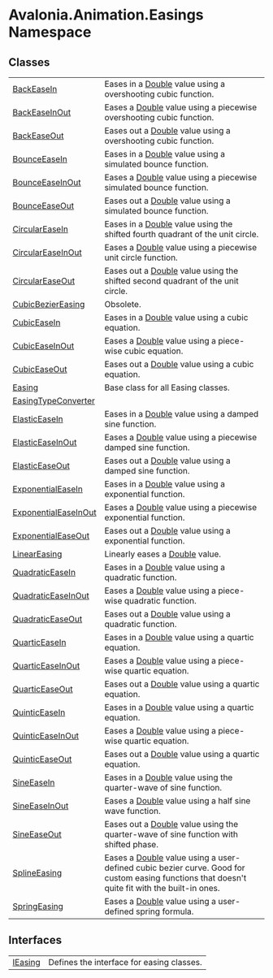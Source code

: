 # Avalonia.Animation.Easings Namespace






## Classes
<table>
<tr>
<td><a href="T_Avalonia_Animation_Easings_BackEaseIn">BackEaseIn</a></td>
<td>Eases in a <a href="https://learn.microsoft.com/dotnet/api/system.double" target="_blank" rel="noopener noreferrer">Double</a> value using a overshooting cubic function.</td>
</tr>
<tr>
<td><a href="T_Avalonia_Animation_Easings_BackEaseInOut">BackEaseInOut</a></td>
<td>Eases a <a href="https://learn.microsoft.com/dotnet/api/system.double" target="_blank" rel="noopener noreferrer">Double</a> value using a piecewise overshooting cubic function.</td>
</tr>
<tr>
<td><a href="T_Avalonia_Animation_Easings_BackEaseOut">BackEaseOut</a></td>
<td>Eases out a <a href="https://learn.microsoft.com/dotnet/api/system.double" target="_blank" rel="noopener noreferrer">Double</a> value using a overshooting cubic function.</td>
</tr>
<tr>
<td><a href="T_Avalonia_Animation_Easings_BounceEaseIn">BounceEaseIn</a></td>
<td>Eases in a <a href="https://learn.microsoft.com/dotnet/api/system.double" target="_blank" rel="noopener noreferrer">Double</a> value using a simulated bounce function.</td>
</tr>
<tr>
<td><a href="T_Avalonia_Animation_Easings_BounceEaseInOut">BounceEaseInOut</a></td>
<td>Eases a <a href="https://learn.microsoft.com/dotnet/api/system.double" target="_blank" rel="noopener noreferrer">Double</a> value using a piecewise simulated bounce function.</td>
</tr>
<tr>
<td><a href="T_Avalonia_Animation_Easings_BounceEaseOut">BounceEaseOut</a></td>
<td>Eases out a <a href="https://learn.microsoft.com/dotnet/api/system.double" target="_blank" rel="noopener noreferrer">Double</a> value using a simulated bounce function.</td>
</tr>
<tr>
<td><a href="T_Avalonia_Animation_Easings_CircularEaseIn">CircularEaseIn</a></td>
<td>Eases in a <a href="https://learn.microsoft.com/dotnet/api/system.double" target="_blank" rel="noopener noreferrer">Double</a> value using the shifted fourth quadrant of the unit circle.</td>
</tr>
<tr>
<td><a href="T_Avalonia_Animation_Easings_CircularEaseInOut">CircularEaseInOut</a></td>
<td>Eases a <a href="https://learn.microsoft.com/dotnet/api/system.double" target="_blank" rel="noopener noreferrer">Double</a> value using a piecewise unit circle function.</td>
</tr>
<tr>
<td><a href="T_Avalonia_Animation_Easings_CircularEaseOut">CircularEaseOut</a></td>
<td>Eases out a <a href="https://learn.microsoft.com/dotnet/api/system.double" target="_blank" rel="noopener noreferrer">Double</a> value using the shifted second quadrant of the unit circle.</td>
</tr>
<tr>
<td><a href="T_Avalonia_Animation_Easings_CubicBezierEasing">CubicBezierEasing</a></td>
<td>Obsolete.</td>
</tr>
<tr>
<td><a href="T_Avalonia_Animation_Easings_CubicEaseIn">CubicEaseIn</a></td>
<td>Eases in a <a href="https://learn.microsoft.com/dotnet/api/system.double" target="_blank" rel="noopener noreferrer">Double</a> value using a cubic equation.</td>
</tr>
<tr>
<td><a href="T_Avalonia_Animation_Easings_CubicEaseInOut">CubicEaseInOut</a></td>
<td>Eases a <a href="https://learn.microsoft.com/dotnet/api/system.double" target="_blank" rel="noopener noreferrer">Double</a> value using a piece-wise cubic equation.</td>
</tr>
<tr>
<td><a href="T_Avalonia_Animation_Easings_CubicEaseOut">CubicEaseOut</a></td>
<td>Eases out a <a href="https://learn.microsoft.com/dotnet/api/system.double" target="_blank" rel="noopener noreferrer">Double</a> value using a cubic equation.</td>
</tr>
<tr>
<td><a href="T_Avalonia_Animation_Easings_Easing">Easing</a></td>
<td>Base class for all Easing classes.</td>
</tr>
<tr>
<td><a href="T_Avalonia_Animation_Easings_EasingTypeConverter">EasingTypeConverter</a></td>
<td> </td>
</tr>
<tr>
<td><a href="T_Avalonia_Animation_Easings_ElasticEaseIn">ElasticEaseIn</a></td>
<td>Eases in a <a href="https://learn.microsoft.com/dotnet/api/system.double" target="_blank" rel="noopener noreferrer">Double</a> value using a damped sine function.</td>
</tr>
<tr>
<td><a href="T_Avalonia_Animation_Easings_ElasticEaseInOut">ElasticEaseInOut</a></td>
<td>Eases a <a href="https://learn.microsoft.com/dotnet/api/system.double" target="_blank" rel="noopener noreferrer">Double</a> value using a piecewise damped sine function.</td>
</tr>
<tr>
<td><a href="T_Avalonia_Animation_Easings_ElasticEaseOut">ElasticEaseOut</a></td>
<td>Eases out a <a href="https://learn.microsoft.com/dotnet/api/system.double" target="_blank" rel="noopener noreferrer">Double</a> value using a damped sine function.</td>
</tr>
<tr>
<td><a href="T_Avalonia_Animation_Easings_ExponentialEaseIn">ExponentialEaseIn</a></td>
<td>Eases in a <a href="https://learn.microsoft.com/dotnet/api/system.double" target="_blank" rel="noopener noreferrer">Double</a> value using a exponential function.</td>
</tr>
<tr>
<td><a href="T_Avalonia_Animation_Easings_ExponentialEaseInOut">ExponentialEaseInOut</a></td>
<td>Eases a <a href="https://learn.microsoft.com/dotnet/api/system.double" target="_blank" rel="noopener noreferrer">Double</a> value using a piecewise exponential function.</td>
</tr>
<tr>
<td><a href="T_Avalonia_Animation_Easings_ExponentialEaseOut">ExponentialEaseOut</a></td>
<td>Eases out a <a href="https://learn.microsoft.com/dotnet/api/system.double" target="_blank" rel="noopener noreferrer">Double</a> value using a exponential function.</td>
</tr>
<tr>
<td><a href="T_Avalonia_Animation_Easings_LinearEasing">LinearEasing</a></td>
<td>Linearly eases a <a href="https://learn.microsoft.com/dotnet/api/system.double" target="_blank" rel="noopener noreferrer">Double</a> value.</td>
</tr>
<tr>
<td><a href="T_Avalonia_Animation_Easings_QuadraticEaseIn">QuadraticEaseIn</a></td>
<td>Eases in a <a href="https://learn.microsoft.com/dotnet/api/system.double" target="_blank" rel="noopener noreferrer">Double</a> value using a quadratic function.</td>
</tr>
<tr>
<td><a href="T_Avalonia_Animation_Easings_QuadraticEaseInOut">QuadraticEaseInOut</a></td>
<td>Eases a <a href="https://learn.microsoft.com/dotnet/api/system.double" target="_blank" rel="noopener noreferrer">Double</a> value using a piece-wise quadratic function.</td>
</tr>
<tr>
<td><a href="T_Avalonia_Animation_Easings_QuadraticEaseOut">QuadraticEaseOut</a></td>
<td>Eases out a <a href="https://learn.microsoft.com/dotnet/api/system.double" target="_blank" rel="noopener noreferrer">Double</a> value using a quadratic function.</td>
</tr>
<tr>
<td><a href="T_Avalonia_Animation_Easings_QuarticEaseIn">QuarticEaseIn</a></td>
<td>Eases in a <a href="https://learn.microsoft.com/dotnet/api/system.double" target="_blank" rel="noopener noreferrer">Double</a> value using a quartic equation.</td>
</tr>
<tr>
<td><a href="T_Avalonia_Animation_Easings_QuarticEaseInOut">QuarticEaseInOut</a></td>
<td>Eases a <a href="https://learn.microsoft.com/dotnet/api/system.double" target="_blank" rel="noopener noreferrer">Double</a> value using a piece-wise quartic equation.</td>
</tr>
<tr>
<td><a href="T_Avalonia_Animation_Easings_QuarticEaseOut">QuarticEaseOut</a></td>
<td>Eases out a <a href="https://learn.microsoft.com/dotnet/api/system.double" target="_blank" rel="noopener noreferrer">Double</a> value using a quartic equation.</td>
</tr>
<tr>
<td><a href="T_Avalonia_Animation_Easings_QuinticEaseIn">QuinticEaseIn</a></td>
<td>Eases in a <a href="https://learn.microsoft.com/dotnet/api/system.double" target="_blank" rel="noopener noreferrer">Double</a> value using a quartic equation.</td>
</tr>
<tr>
<td><a href="T_Avalonia_Animation_Easings_QuinticEaseInOut">QuinticEaseInOut</a></td>
<td>Eases a <a href="https://learn.microsoft.com/dotnet/api/system.double" target="_blank" rel="noopener noreferrer">Double</a> value using a piece-wise quartic equation.</td>
</tr>
<tr>
<td><a href="T_Avalonia_Animation_Easings_QuinticEaseOut">QuinticEaseOut</a></td>
<td>Eases out a <a href="https://learn.microsoft.com/dotnet/api/system.double" target="_blank" rel="noopener noreferrer">Double</a> value using a quartic equation.</td>
</tr>
<tr>
<td><a href="T_Avalonia_Animation_Easings_SineEaseIn">SineEaseIn</a></td>
<td>Eases in a <a href="https://learn.microsoft.com/dotnet/api/system.double" target="_blank" rel="noopener noreferrer">Double</a> value using the quarter-wave of sine function.</td>
</tr>
<tr>
<td><a href="T_Avalonia_Animation_Easings_SineEaseInOut">SineEaseInOut</a></td>
<td>Eases a <a href="https://learn.microsoft.com/dotnet/api/system.double" target="_blank" rel="noopener noreferrer">Double</a> value using a half sine wave function.</td>
</tr>
<tr>
<td><a href="T_Avalonia_Animation_Easings_SineEaseOut">SineEaseOut</a></td>
<td>Eases out a <a href="https://learn.microsoft.com/dotnet/api/system.double" target="_blank" rel="noopener noreferrer">Double</a> value using the quarter-wave of sine function with shifted phase.</td>
</tr>
<tr>
<td><a href="T_Avalonia_Animation_Easings_SplineEasing">SplineEasing</a></td>
<td>Eases a <a href="https://learn.microsoft.com/dotnet/api/system.double" target="_blank" rel="noopener noreferrer">Double</a> value using a user-defined cubic bezier curve. Good for custom easing functions that doesn't quite fit with the built-in ones.</td>
</tr>
<tr>
<td><a href="T_Avalonia_Animation_Easings_SpringEasing">SpringEasing</a></td>
<td>Eases a <a href="https://learn.microsoft.com/dotnet/api/system.double" target="_blank" rel="noopener noreferrer">Double</a> value using a user-defined spring formula.</td>
</tr>
</table>

## Interfaces
<table>
<tr>
<td><a href="T_Avalonia_Animation_Easings_IEasing">IEasing</a></td>
<td>Defines the interface for easing classes.</td>
</tr>
</table>